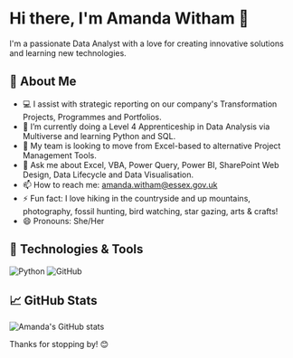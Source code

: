 # Hi there, I'm Amanda Witham 👋
I'm a passionate Data Analyst with a love for creating innovative solutions and learning new technologies. 

## 🚀 About Me
- 💻 I assist with strategic reporting on our company's Transformation Projects, Programmes and Portfolios.
- 🌱 I’m currently doing a Level 4 Apprenticeship in Data Analysis via Multiverse and learning Python and SQL.
- 👯 My team is looking to move from Excel-based to alternative Project Management Tools.
- 💬 Ask me about Excel, VBA, Power Query, Power BI, SharePoint Web Design, Data Lifecycle and Data Visualisation.
- 📫 How to reach me: [amanda.witham@essex.gov.uk](mailto:amanda.witham@essex.gov.uk)
- ⚡ Fun fact: I love hiking in the countryside and up mountains, photography, fossil hunting, bird watching, star gazing, arts & crafts!
- 😄 Pronouns: She/Her
  
## 🔧 Technologies & Tools
![Python](https://img.shields.io/badge/-Python-black?style=flat-square&logo=python)
![GitHub](https://img.shields.io/badge/-GitHub-black?style=flat-square&logo=github)

## 📈 GitHub Stats
![Amanda's GitHub stats](https://github-readme-stats.vercel.app/api?username=AmandaWitham&show_icons=true&theme=radical)

Thanks for stopping by! 😊
